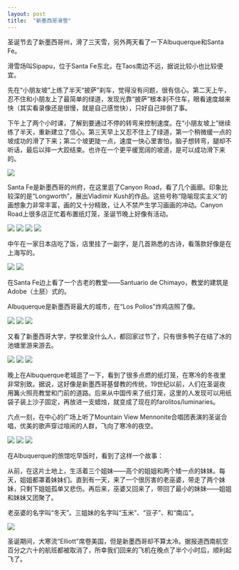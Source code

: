 ```yaml
---
layout: post
title:  "新墨西哥滑雪"
---
```


圣诞节去了新墨西哥州，滑了三天雪，另外两天看了一下Albuquerque和Santa Fe。  

滑雪场叫Sipapu，位于Santa Fe东北，在Taos南边不远，据说比较小也比较便宜。  

先在“小朋友坡”上练了半天“披萨”刹车，觉得没有问题，很有信心。第二天上午，忍不住和小朋友上了最简单的绿道，发现光靠“披萨”根本刹不住车，眼看速度越来快（其实看录像还是很慢，就是自己感觉快），只好自己摔倒了事。  

下午上了两个小时课，了解到要通过不停的转弯来控制速度。在“小朋友坡上”继续练了半天，重新建立了信心。第三天早上又忍不住上了绿道，第一个稍微缓一点的坡成功的滑了下来；第二个坡更陡一点，速度一快心里害怕，脑子想转弯，腿却不听话，最后以摔一大跤结束。也许在一个更平缓宽阔的坡道，是可以成功滑下来的。  

![](/images/2022-12-27-新墨西哥滑雪/5.jpg)

Santa Fe是新墨西哥的州府，在这里逛了Canyon Road，看了几个画廊。印象比较深的是“Longworth”，展出Vladimir Kush的作品。这些号称“隐喻现实主义”的画想象力非常丰富，画的又十分精致，让人不禁产生学习画画的冲动。Canyon Road上很多店正忙着布置纸灯笼，圣诞节晚上好像有活动。  

![](/images/2022-12-27-新墨西哥滑雪/7.jpg)
![](/images/2022-12-27-新墨西哥滑雪/8.jpg)
![](/images/2022-12-27-新墨西哥滑雪/9.jpg)
![](/images/2022-12-27-新墨西哥滑雪/17.jpg)

中午在一家日本店吃了饭，店里挂了一副字，是几首熟悉的古诗，看落款好像是在上海写的。  

![](/images/2022-12-27-新墨西哥滑雪/11.jpg)
![](/images/2022-12-27-新墨西哥滑雪/18.jpg)

在Santa Fe边上看了一个古老的教堂——Santuario de Chimayo，教堂的建筑是Adobe（土胚）式的。  

Albuquerque是新墨西哥最大的城市，在“Los Pollos”炸鸡店照了像。  

![](/images/2022-12-27-新墨西哥滑雪/1.jpg)
![](/images/2022-12-27-新墨西哥滑雪/2.jpg)
![](/images/2022-12-27-新墨西哥滑雪/3.jpg)

又看了新墨西哥大学，学校里没什么人，都回家过节了，只有很多鸭子在结了冰的池塘里游来游去。  

![](/images/2022-12-27-新墨西哥滑雪/11.jpg)
![](/images/2022-12-27-新墨西哥滑雪/12.jpg)
![](/images/2022-12-27-新墨西哥滑雪/13.jpg)

晚上在Albuquerque老城逛了一下，看到了很多点燃的纸灯笼，在寒冷的冬夜里非常别致。据说，这好像是新墨西哥基督教的传统，19世纪以前，人们在圣诞夜用篝火照亮教堂和门前的道路。后来从中国传来了纸灯笼，这里的人发现可以用纸袋子装上沙子固定，再放进一支蜡烛，就变成了现在的farolitos/luminaries。  

六点一刻，在中心的广场上听了Mountain View Mennonite合唱团表演的圣诞合唱，优美的歌声穿过喧闹的人群，飞向了寒冷的夜空。  

![](/images/2022-12-27-新墨西哥滑雪/14.jpg)
![](/images/2022-12-27-新墨西哥滑雪/15.jpg)
![](/images/2022-12-27-新墨西哥滑雪/16.jpg)

在Albuquerque的旅馆吃早饭时，看到了这样一个故事：

从前，在这片土地上，生活着三个姐妹——高个的姐姐和两个矮一点的妹妹。每天，姐姐都罩着妹妹们。直到有一天，来了一个很厉害的老巫婆，带走了两个妹妹，只剩下姐姐孤单又悲伤。再后来，巫婆又回来了，带回了最小的妹妹——姐姐和妹妹又团聚了。  

老巫婆的名字叫“冬天”。三姐妹的名字叫“玉米”、“豆子”、和“南瓜”。  

![](/images/2022-12-27-新墨西哥滑雪/4.jpg)

圣诞期间，大寒流“Elliott”席卷美国，但是新墨西哥却不算太冷。据报道西南航空百分之六十的航班都被取消了，所幸我们回来的飞机在晚点了半个小时后，顺利起飞了。  


